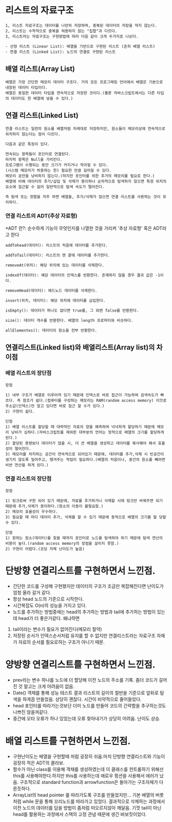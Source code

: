 # 리스트의 자료구조
    1, 리스트 자료구조는 데이터를 나란히 저장하며, 중복된 데이터의 저장을 막지 않는다.
    2, 리스트는 수학적으로 중복을 혀용하지 않는 "집합"과 다르다.
    3, 리스트라는 자료구조는 구현방법에 따라 다음 같이 크게 두가지로 나뉜다.
    
    - 선형 리스트 (Linear List): 배열을 기반으로 구현된 리스트 (흔히 배열 리스트)
    - 연결 리스트 (Linked List): 노드의 연결로 구현된 리스트

## 배열 리스트(Array List)
    배열은 가장 간단한 메모리 데이터 구조다. 거의 모든 프로그래밍 언어에서 배열은 기본으로 내장된 데이터 타입이다.
    배열은 동일한 데이터 타입을 연속적으로 저장한 것이다.(물론 자바스크립트에서는 다른 타입의 데이터도 한 배열에 넣을 수 있다.)

## 연결 리스트(Linked List)
    연결 리스트는 일련의 원소를 배열처럼 차례대로 저장하지만, 원소들이 메모리상에 연속적으로 위치하지 않는다는 점이 다르다.

    다음과 같은 특징이 있다.

    연속되는 항목들이 포인터로 연결된다.
    마지막 항목은 Null을 가리킨다.
    프로그램이 수행되는 동안 크기가 커지거나 작아질 수 있다.
    (시스템 메모리가 허용하는 한) 필요한 만큼 길어질 수 있다.
    메모리 공안을 낭비하지 않는다.(하지만 포인터를 위한 추가의 메모리를 필요로 한다.)
    배열에 비해 데이터의 추가/삽입 및 삭제가 용이하나 순차적으로 탐색하지 않으면 특정 위치의 요소에 접근할 수 없어 일반적으로 탐색 속도가 떨어진다.

    즉 탐색 또는 정렬을 자주 하면 배열을, 추가/삭제가 많으면 연결 리스트를 사용하는 것이 유리하다. 

### 연결 리스트의 ADT(추상 자료형)
*ADT 란?:  순수하게 기능이 무엇인지를 나열한 것을 가리켜 '추상 자료형' 혹은 ADT라고 한다

    addTohead(데이터): 리스트의 처음에 데이터를 추가한다.

    addToTail(데이터): 리스트의 맨 끝에 데이터를 추가한다.

    removeAt(위치): 해당 위치에 있는 데이터를 삭제한다.

    indexOf(데이터): 해당 데이터의 인덱스를 반환한다. 존재하지 않을 경우 결과 값은 -1이다.

    removeHead(데이터): 헤드노드 데이터를 삭제한다.

    insert(위치, 데이터): 해당 위치에 데이터를 삽입한다.

    isEmpty(): 데이터가 하나도 없다면 true를, 그 외엔 false를 반환한다.

    size(): 데이터 개수를 반환한다. 배열의 length 프로퍼티와 비슷하다.
    
    allElementes(): 데이터의 원소을 전부 반환한다.

## 연결리스트(Linked list)와 배열리스트(Array list)의 차이점

### 배열 리스트의 장단점
    장점
    
    1) 내부 구조가 배열로 이루어져 있기 때문에 인덱스로 바로 접근이 가능하여 검색속도가 빠르다. 즉 참조가 쉽다.(컴퓨터를 구성하는 메모리는 RAM(random access memory) 이므로 주소값(인덱스)만 알고 있다면 바로 접근 할 수가 있다.)
    2) 구현이 쉽다.
    
    단점
    1) 배열 리스트를 할당할 때 대략적인 자료의 양을 예측하여 넉넉하게 할당하기 때문에 메모리 낭비가 심하다.(자바스크립트를 제외한 대부분의 언어는 정적으로 배열의 크기를 할당하게 된다.)
    2) 할당된 용량보다 데이터가 많을 시, 더 큰 배열을 생성하고 데이터를 복사해야 해서 효율성이 떨어진다.
    3) 메모리를 차지하는 공간이 연속적으로 되어있기 때문에, 데이터를 추가,삭제 시 빈공간이 생기지 않도록 밀어주고, 땡겨주는 작업이 필요하다.(배열의 처음이나, 중간의 원소를 빼려면 비싼 연산을 하게 된다.)

### 연결 리스트의 장단점
    장점
    
    1) 링크로써 구현 되어 있기 때문에, 자료를 추가하거나 삭제할 시에 링크만 바꿔주면 되기 때문에 추가,삭제가 용이하다.(원소의 이동이 불필요함.)
    2) 메모리 효율성이 우수하다.
    3) 필요할 때 마다 데이터 추가, 삭제를 할 수 있기 때문에 동적으로 배열의 크기를 할 당할 수 있다.

    단점
    1) 원하는 원소(데이터)를 찾을 때까지 포인터로 노드를 탐색하야 하기 때문에 탐색 연산의 비용이 높다.(random access memory의 장점을 살리지 못함.)
    2) 구현이 어렵다.(코딩 자체 난이도가 높음)

# 단방향 연결리스트를 구현하면서 느낀점.
- 간단한 코드를 구성해 구현했지만 데이터의 구조가 조금만 복잡해진다면 난이도가 엄청 올라 갈거 같다.
- 항상 head 노드의 기준으로 시작한다.
- 시간복잡도 O(n)의 성능을 가지고 있다.
- 노드를 추가하는 방법중에는 head의 추가하는 방법과 tail에 추가하는 방법이 있는데 head가 더 좋은거같다. 왜냐하면 
1) tail이라는 변수가 필요가 없어진다(메모리 절약)
2) 저장된 순서가 인덱스순서처럼 유지를 할 수 없지만
연결리스트라는 자료구조 자체가 자료의 순서를 필요로하는 구조가 아니기 때문.

# 양방향 연결리스트를 구현하면서 느낀점.
- prev라는 변수 하나를 노드에 더 할당해 이전 노드의 주소를 기록. 좀더 코드가 길어진 것 말고는 크게 어려움이 없음.
- Date() 객체를 통해 성능 테스트 결과 리스트의 길이의 절반을 기준으로 앞뒤로 탐색을 하게끔 만들었음. 상당히 괜찮다. 시간이 비약적으로 줄어들었다.
- head 포인터를 따라가는것보단 더미 노드를 만들어 코드의 간략함을 추구하는것도 나쁘진 않을꺼같다.
- 중간에 오타 오류가 하나 있었는데 오류 찾아내기가 상당히 어려움. 난이도 상승.

# 배열 리스트를 구현하면서 느낀점.
- 구현난이도는 배열을 구현할때 처럼 굉장히 쉬움.마치 단방향 연결리스트와 기능이 굉장히 적은 ADT의 콜라보.
- 함수가 아닌 class를 이용해 객채를 생성하였는데 이 클래스를 컨트롤하기 위해선 this를 사용해야한다.하지만 this를 사용하는데 애로우 펑션을 사용해서 에러가 났음. 구조적으로 standard function과 arrowfunction은 돌아가는 구조자체가 다른듯하다.
- ArrayList의 head pointer 를 따라가도록 구조를 만들었지만... 기본 배열의 버릇처럼  while 문을 통해 꼬리노드를 따라가고 있었다. 결과적으로 삭제하는 과정에서 이전 노드의 데이터를 담을 방법이 좀처럼 떠오르지않아 깨달음. 기껏 tail이 아닌 head를 활용하는 과정에서 스택의 고정 관념 때문에 생긴 바보짓이었다.